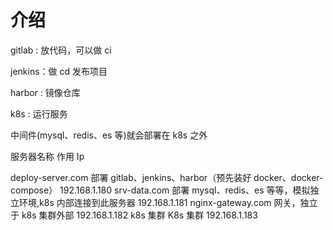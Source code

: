 # 介绍

gitlab : 放代码，可以做 ci

jenkins：做 cd 发布项目

harbor : 镜像仓库

k8s : 运行服务

中间件(mysql、redis、es 等)就会部署在 k8s 之外

服务器名称 作用 Ip

deploy-server.com 部署 gitlab、jenkins、harbor（预先装好 docker、docker-compose） 192.168.1.180
srv-data.com 部署 mysql、redis、es 等等，模拟独立环境,k8s 内部连接到此服务器 192.168.1.181
nginx-gateway.com 网关，独立于 k8s 集群外部 192.168.1.182
k8s 集群 K8s 集群 192.168.1.183
